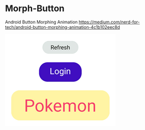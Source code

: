 # Morph-Button
Android Button Morphing Animation
https://medium.com/nerd-for-tech/android-button-morphing-animation-4c1b102eec8d

![](preview/buttonanim.gif)
